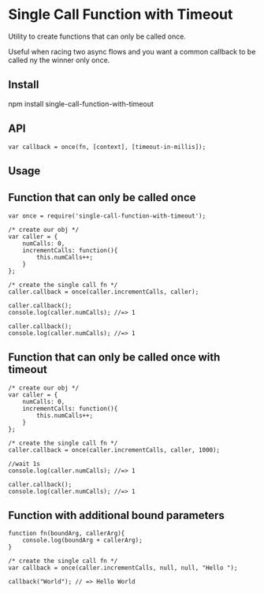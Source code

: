 # Single Call Function with Timeout

Utility to create functions that can only be called once.

Useful when racing two async flows and you want a common callback to be called ny the winner only once.

## Install

npm install single-call-function-with-timeout

## API

	var callback = once(fn, [context], [timeout-in-millis]);

## Usage

## Function that can only be called once

	var once = require('single-call-function-with-timeout');

	/* create our obj */
	var caller = {
		numCalls: 0,
		incrementCalls: function(){
			this.numCalls++;
		}
	};

	/* create the single call fn */
	caller.callback = once(caller.incrementCalls, caller);

	caller.callback();
	console.log(caller.numCalls); //=> 1

	caller.callback();
	console.log(caller.numCalls); //=> 1

## Function that can only be called once with timeout

	/* create our obj */
	var caller = {
		numCalls: 0,
		incrementCalls: function(){
			this.numCalls++;
		}
	};

	/* create the single call fn */
	caller.callback = once(caller.incrementCalls, caller, 1000);

	//wait 1s
	console.log(caller.numCalls); //=> 1

	caller.callback();
	console.log(caller.numCalls); //=> 1

## Function with additional bound parameters
	
	function fn(boundArg, callerArg){
		console.log(boundArg + callerArg);
	}

	/* create the single call fn */
	var callback = once(caller.incrementCalls, null, null, "Hello ");
	
	callback("World"); // => Hello World
